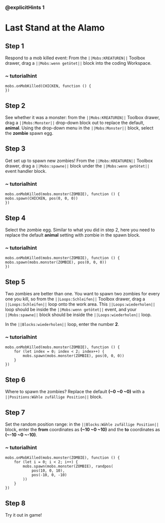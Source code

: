 ### @explicitHints 1

# Last Stand at the Alamo 

## Step 1
Respond to a mob killed event: From the ``||Mobs:KREATUREN||`` Toolbox drawer, drag a ``||Mobs:wenn getötet||`` block into the coding Workspace.

### ~ tutorialhint
```blocks
mobs.onMobKilled(CHICKEN, function () {
})
```

## Step 2
See whether it was a monster: from the ``||Mobs:KREATUREN||`` Toolbox drawer, drag a ``||Mobs:Monster||`` drop-down block out to replace the default, **animal**. Using the drop-down menu in the ``||Mobs:Monster||`` block, select the **zombie** spawn egg.

## Step 3
Get set up to spawn new zombies! From the ``||Mobs:KREATUREN||`` Toolbox drawer, drag a ``||Mobs:spawne||`` block under the ``||Mobs:wenn getötet||`` event handler block.

### ~ tutorialhint
```blocks
mobs.onMobKilled(mobs.monster(ZOMBIE), function () {
mobs.spawn(CHICKEN, pos(0, 0, 0))
})
```

## Step 4
Select the zombie egg. Similar to what you did in step 2, here you need to replace the default **animal** setting with zombie in the spawn block.

### ~ tutorialhint
```blocks
mobs.onMobKilled(mobs.monster(ZOMBIE), function () {
mobs.spawn(mobs.monster(ZOMBIE), pos(0, 0, 0))
})
```

## Step 5
Two zombies are better than one. You want to spawn two zombies for every one you kill, so from the ``||Loops:Schleifen||`` Toolbox drawer, drag a ``||Loops:Schleifen||`` loop onto the work area. This ``||Loops:wiederholen||`` loop should be inside the ``||Mobs:wenn getötet||`` event, and your ``||Mobs:spawne||`` block should be inside the ``||Loops:wiederholen||`` loop.

In the ``||Blocks:wiederholen||`` loop, enter the number **2**. 

### ~ tutorialhint
```blocks
mobs.onMobKilled(mobs.monster(ZOMBIE), function () {
    for (let index = 0; index < 2; index++) {
        mobs.spawn(mobs.monster(ZOMBIE), pos(0, 0, 0))
    }
})
```

## Step 6
Where to spawn the zombies? Replace the default **(~0 ~0 ~0)** with a ``||Positions:Wähle zufällige Position||`` block.

## Step 7
Set the random position range: in the ``||Blocks:Wähle zufällige Position||`` block, enter the **from** coordinates as **(~10 ~0 ~10)** and the **to** coordinates as **(~-10 ~0 ~-10)**.

### ~ tutorialhint
```blocks
mobs.onMobKilled(mobs.monster(ZOMBIE), function () {
    for (let i = 0; i < 2; i++) {
        mobs.spawn(mobs.monster(ZOMBIE), randpos(
            pos(10, 0, 10),
            pos(-10, 0, -10)
        ))
    }
})
```

## Step 8

Try it out in game!
